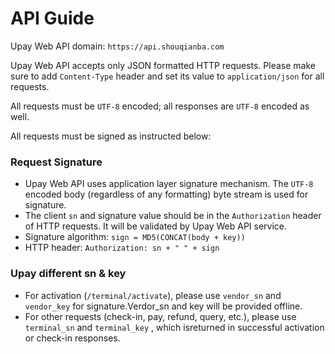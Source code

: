 # API Guide

Upay Web API domain: `https://api.shouqianba.com`

Upay Web API accepts only JSON formatted HTTP requests. Please make sure to add `Content-Type` header and set its value to `application/json` for all requests.

All requests must be `UTF-8` encoded; all responses are `UTF-8` encoded as well.

All requests must be signed as instructed below: 

### Request Signature

* Upay Web API uses application layer signature mechanism. The `UTF-8` encoded body (regardless of any formatting) byte stream is used for signature.
* The client `sn` and signature value should be in the `Authorization` header of HTTP requests. It will be validated by Upay Web API service.
* Signature algorithm: `sign = MD5(CONCAT(body + key))`
* HTTP header: `Authorization: sn + " " + sign`

### Upay different sn & key

* For activation (`/terminal/activate`), please use `vendor_sn` and `vendor_key` for signature.Verdor_sn and key will be provided offline.
* For other requests (check-in, pay, refund, query, etc.), please use `terminal_sn` and `terminal_key` , which isreturned in successful activation or check-in responses.
